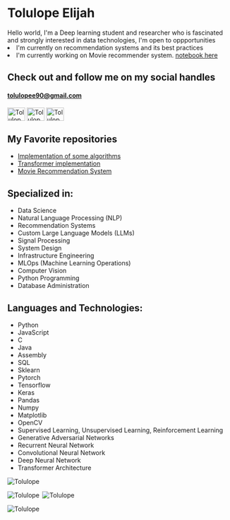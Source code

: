 <p><h1>Tolulope Elijah</h1></p>
Hello world, I'm a Deep learning student and researcher who is fascinated and strongly interested in data technologies, I'm open to oppportunities
<li>I'm currently on recommendation systems and its best practices<br /></li>
<li>I'm currently working on Movie recommender system.         <a href = https://github.com/Tolulopeelijah/Movie-recommender-system>notebook here</a></li>
<p><h2>Check out and follow me on my social handles</h2>
<h4><a href=mailto:tolulopee90@gmail.com alt = tolulopee90@gmail.com>tolulopee90@gmail.com</a></h4>
<a href="https://twitter.com/Tolulopee90" target="blank"><img align="center" src="https://raw.githubusercontent.com/rahuldkjain/github-profile-readme-generator/master/src/images/icons/Social/twitter.svg" alt="Tolulope" height="30" width="40" /></a>
<a href="https://kaggle.com/tolulopeelijah" target="blank"><img align="center" src="https://raw.githubusercontent.com/rahuldkjain/github-profile-readme-generator/master/src/images/icons/Social/kaggle.svg" alt="Tolulope" height="30" width="40" /></a>
<a href="https://www.linkedin.com/in/tolulope-elijah-99b6a5207/" target="blank"><img align="center" src="https://raw.githubusercontent.com/rahuldkjain/github-profile-readme-generator/master/src/images/icons/Social/linked-in-alt.svg" alt="Tolulope" height="30" width="40" /></a></p>


<h2>My Favorite repositories</h2>
<ul>
  <li><a href = "https://github.com/Tolulopeelijah/data-structures-and-algorithms-implementation">Implementation of some algorithms</a></li>
  <li><a href = "https://github.com/Tolulopeelijah/Transformer-implementation">Transformer implementation</a></li>
  <li><a href = "https://github.com/Tolulopeelijah/Movie-recommender-system">Movie Recommendation System</a></li>
</ul>


<h2>Specialized in:</h2>
<ul>
  <li>Data Science</li>
  <li>Natural Language Processing (NLP)</li>
  <li>Recommendation Systems</li>
  <li>Custom Large Language Models (LLMs)</li>
  <li>Signal Processing</li>
  <li>System Design</li>
  <li>Infrastructure Engineering</li>
  <li>MLOps (Machine Learning Operations)</li>
  <li>Computer Vision</li>
  <li>Python Programming</li>
  <li>Database Administration</li>
</ul>

 
<h2>Languages and Technologies: </h2>
<ul>
  <li>Python</li>
  <li>JavaScript</li>
  <li>C</li>
  <li>Java</li>
  <li>Assembly</li>
  <li>SQL</li>
  <li>Sklearn</li>
  <li>Pytorch</li>
  <li>Tensorflow</li>
  <li>Keras</li>
  <li>Pandas</li>
  <li>Numpy</li>
  <li>Matplotlib</li>
  <li>OpenCV</li>
  <li>Supervised Learning, Unsupervised Learning, Reinforcement Learning</li>
  <li>Generative Adversarial Networks</li>
  <li>Recurrent Neural Network</li>
  <li>Convolutional Neural Network</li>
  <li>Deep Neural Network</li>
  <li>Transformer Architecture</li>
  
 </ul>
 <p align="left"> <img src="https://komarev.com/ghpvc/?username=Tolulopeelijah&label=Profile%20views&color=0e75b6&style=flat" alt="Tolulope" /></p>
<p><img align = "left" src="https://github-readme-stats.vercel.app/api/top-langs/?username=Tolulopeelijah&show_icons=true&theme=gotham" alt="Tolulope" /></p>
<p>&nbsp;<img src="https://github-readme-stats.vercel.app/api?username=Tolulopeelijah&show_icons=true&theme=gotham" alt="Tolulope" /></p>
<p><img align="center" src="https://github-readme-streak-stats.herokuapp.com/?user=Tolulopeelijah&theme=gotham" alt="Tolulope" /></p>
